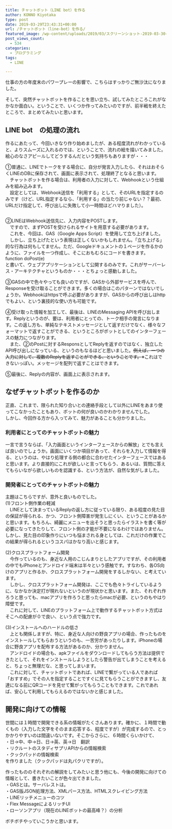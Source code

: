 ```yaml
---
title: チャットボット（LINE bot）を作る
author: KONNO Kiyotaka
type: post
date: 2019-03-29T23:43:31+00:00
url: /チャットボット（line-bot）を作る/
featured_image: /wp-content/uploads/2019/03/スクリーンショット-2019-03-30-8.39.22.png
post_views_count:
  - 534
categories:
  - プログラミング
tags:
  - LINE

---
```

仕事の方の年度末のパワープレーの影響で、こちらはすっかりご無沙汰になりました。

そして、突然チャットボットを作ることを思い立ち、試してみたところこれがなかなか面白い。ということで、いくつか作ってみたいのですが、前半戦を終えたところで、まとめてみたいと思います。

## LINE bot　の処理の流れ

作るにあたって、今回いきなり作り始めましたが、ある程度流れがわかっていると、よりスムーズに入れるのでは、ということで、流れの絵を描いてみました。  
絵心のなさアピールしてどうするんだという気持ちもありますが・・・

①普通に、LINEでトークをする場合に、自分が発言入力したら、それはおそらくLINEのDBに保存されて、画面に表示されて、処理終了となると思います。  
　チャットボットを作る場合は、利用者の入力に対して、Webhookという仕組みを組み込みます。  
　設定としては、Webhook送信を「利用する」として、そのURLを指定するのみです（けど、URL指定するなら、「利用する」の当たり前じゃない？？最初、URLだけ指定して、呼び出しに失敗して小一時間ほどハマりました）。<figure class="wp-block-image">

<img src="https://i0.wp.com/www.programmers-office.ml/wp-content/uploads/2019/03/スクリーンショット-2019-03-29-21.38.40.jpg?resize=150%2C150&#038;ssl=1" alt="" class="wp-image-2829" srcset="https://i0.wp.com/www.programmers-office.ml/wp-content/uploads/2019/03/スクリーンショット-2019-03-29-21.38.40.jpg?resize=150%2C150&ssl=1 150w, https://i0.wp.com/www.programmers-office.ml/wp-content/uploads/2019/03/スクリーンショット-2019-03-29-21.38.40.jpg?resize=64%2C64&ssl=1 64w, https://i0.wp.com/www.programmers-office.ml/wp-content/uploads/2019/03/スクリーンショット-2019-03-29-21.38.40.jpg?zoom=2&resize=150%2C150&ssl=1 300w, https://i0.wp.com/www.programmers-office.ml/wp-content/uploads/2019/03/スクリーンショット-2019-03-29-21.38.40.jpg?zoom=3&resize=150%2C150&ssl=1 450w" sizes="(max-width: 150px) 100vw, 150px" data-recalc-dims="1" /> </figure> 

②LINEはWebhook送信先に、入力内容をPOSTします。  
　ですので、まずPOSTを受けられるサイトを用意する必要があります。  
　これを、今回は、GAS（Google Apps Script）を使用して立ち上げました。  
　しかし、立ち上げたという表現は正しくないかもしれません。「立ち上げる」的な行為は何もしてません。ただ、Googleドキュメントの１ページを作るかのように、ファイルを一つ作成し、そこにおもむろにコードを書きます。  
function doPost(e)  
と書いて、ウェブアプリケーションとして公開するのみです。これがサーバーレス・アーキテクチャというものか・・・とちょっと感動しました。

③GASの中で色々やっても良いのですが、GASから外部サービスを呼んで、Responseを受け取ることができます。多くの場合はこのパターンではないでしょうか。Webhookはhttpsで呼ぶ必要がありますが、GASからの呼び出しはhttpでもよい、という裏技的な使い方も可能です。

④受け取った情報を加工して、最後は、LINEのMessaging APIを呼び出します。Replyというのが、要は、利用者にとっての、トーク相手の発言になります。この返し方も、単純なテキストメッセージとして返すだけでなく、様々なフォーマットで返すことができる、というところがボットとしてのインターフェースの魅力につながります。  
　また、②のPostに対するResponsとしてReplyを返すのではなく、独立したAPI呼び出しになっている、というのもなるほどと思いました。<del>例えば、一つの入力に対して、複数のReplyを返すことができる、ということです。</del>※これはできないっぽい。メッセージを配列で返すことはできます。

⑤最後に、Replyの内容が、画面上に表示されます。

## なぜチャットボットを作るのか

正直、これまで、限られた知り合いとの連絡手段として以外にLINEをあまり使ってこなかったこともあり、ボットの何が良いのかわかりませんでした。  
しかし、今回作る方から入ってみて、魅力があることも分かりました。

### 利用者にとってのチャットボットの魅力

一言で言うならば、「入力画面というインターフェースからの解放」とでも言えば良いのでしょうか。画面にいくつか項目があって、それらを入力して情報を得る、というのは、やはり処理する側の都合に合わせたインターフェースではあると思います。より直接的にこれが欲しいと言ってもらう、あるいは、質問に答えてもらいながら欲しいものを認識する、という方法が、自然な気がしました。

### 開発者にとってのチャットボットの魅力

主題はこちらですが、意外と良いものでした。  
(1)フロント側作業の軽減  
　LINEとして決まっているReplyの返し方に従っている限り、ある程度の見た目の保証が得られる、かつ、フロント側障害が発生しにくい、ということがあるかと思います。もちろん、綺麗にメニューを出そうと思ったらイラストを書く等が必要になってきたりして、フロント側の才能が不要になるわけではありません。しかし、見た目の印象作りにいつも悩まされる身としては、これだけの作業でこの結果が得られるというコスパはかなり高いと感じます。

(2)クロスプラットフォーム開発  
　今作っているのも、身近な人用のこじんまりとしたアプリですが、その利用者の中でもiPhoneとアンドロイド端末は半々という感触です。すなわち、各OS向けのアプリと作るか、クロスプラットフォーム開発をするしかない、と考えています。  
　しかし、クロスプラットフォーム開発は、ここでも色々トライしているように、なかなか決定打が現れないというのが現状かと思います。また、それぞれ作ろうと思っても、macアプリを作ろうと思ったらmacが必要、というのもやはり障壁です。  
　これに対して、LINEのプラットフォーム上で動作するチャットボット方式はそこへの配慮が０で良い、という点で強力です。

(3)インストールへのハードルの低さ  
　上とも関係しますが、特に、身近な人向けの野良アプリの場合、作ったものをインストールしてもらおうというのも、一苦労があったりします。iPhoneの場合に野良アプリを配布する方法があるのか、分かりません。  
　アンドロイドの場合も、apkファイルをダウンロードしてもらう方法は提供できたとして、それをインストールしようとしたら警告が出てしまうことを考えると、ちょっと無理だな、と思ってしまいます。  
　これに対して、チャットボットであれば、LINEで繋がっている人であれば「おすすめ」でその人を指定することですぐに見てもらうことができますし、友達になる前にQRコードを見せて繋がってもらうこともできます。これであれば、安心して利用してもらえるのではないかと感じました。

## 開発に向けての情報

世間には１時間で開発できる系の情報がたくさんあります。確かに、１時間で動くもの（入力した文字をそのまま応答する、程度ですが）が完成するので、とっかかりやすいのは間違いないです。そこからさらに、６時間くらいかけて、  
・日→中、中→日、日→英、英→日　翻訳  
・リクルートのスタディサプリAPIからの情報検索  
・クックパッドの情報検索  
を作りました（クックパッドは丸パクリですが）。

作ったもののそれぞれの解説をしてみたいと思う他にも、今後の開発に向けての情報として、書きたいことが色々出てきました。  
・GASとは。サーバレストは。  
・GAS版JSON処理方法、XMLパース方法、HTMLスクレイピング方法  
・LINEリッチメニューのコツ  
・Flex MessageによるリッチUI  
・ローソンアプリ（現在のLINEボットの最高峰？）の分析

ボチボチやっていこうかと思います。